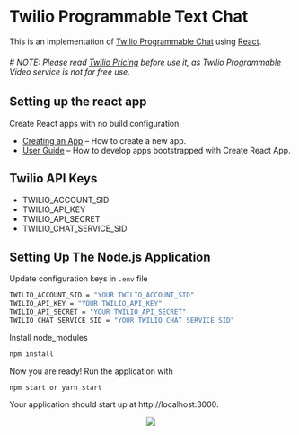 # Twilio Programmable Text Chat 

This is an implementation of [Twilio Programmable Chat](https://www.twilio.com/console/chat/dashboard) using [React](https://facebook.github.io/react/).

###### # NOTE: Please read [Twilio Pricing](https://www.twilio.com/pricing "Twilio Pricing") before use it, as Twilio Programmable Video service is not for free use.

## Setting up the react app

Create React apps with no build configuration.

- [Creating an App](#creating-an-app) – How to create a new app.
- [User Guide](https://facebook.github.io/create-react-app/) – How to develop apps bootstrapped with Create React App.

## Twilio API Keys

- TWILIO_ACCOUNT_SID
- TWILIO_API_KEY
- TWILIO_API_SECRET
- TWILIO_CHAT_SERVICE_SID


## Setting Up The Node.js Application

Update configuration keys in `.env` file

```bash
TWILIO_ACCOUNT_SID = "YOUR TWILIO_ACCOUNT_SID" 
TWILIO_API_KEY = "YOUR TWILIO_API_KEY" 
TWILIO_API_SECRET = "YOUR TWILIO_API_SECRET"
TWILIO_CHAT_SERVICE_SID = "YOUR TWILIO_CHAT_SERVICE_SID"
```

Install node_modules

```bash
npm install
```

Now you are ready! Run the application with

```bash
npm start or yarn start
```

Your application should start up at http://localhost:3000.

<p align="center"><img src="https://raw.githubusercontent.com/ankitkanojia/Twilio_TextChat/development/Twilio%20Programmable%20Text%20Chat.gif" /></p>
